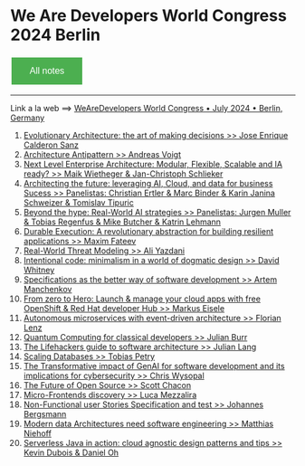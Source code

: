 # We Are Developers World Congress 2024 Berlin

<style>
  .back-button {
    background-color: #4CAF50; /* Green */
    border: none;
    color: white;
    padding: 15px 32px;
    text-align: center;
    text-decoration: none;
    display: inline-block;
    font-size: 16px;
    margin: 4px 2px;
    cursor: pointer;
  }
</style>

<button class="back-button" onclick="window.location.href='https://matiaspakua.github.io/tech.notes.io'">All notes</button>

---


Link a la web ==> [WeAreDevelopers World Congress • July 2024 • Berlin, Germany](https://www.wearedevelopers.com/world-congress/)

1. [Evolutionary Architecture: the art of making decisions  >> Jose Enrique Calderon Sanz](/charla_01.md)
2. [Architecture Antipattern >> Andreas Voigt](/charla_02.md)
3. [Next Level Enterprise Architecture: Modular, Flexible, Scalable and IA ready? >> Maik Wietheger & Jan-Christoph Schlieker](/charla_03.md)
4. [Architecting the future: leveraging AI, Cloud, and data for business Sucess >> Panelistas: Christian Ertler & Marc Binder & Karin Janina Schweizer & Tomislav Tipuric](/charla_04.md)
5. [Beyond the hype: Real-World AI strategies >> Panelistas: Jurgen Muller & Tobias Regenfus & Mike Butcher & Katrin Lehmann](/charla_05.md)
6. [Durable Execution: A revolutionary abstraction for building resilient applications >> Maxim Fateev](/charla_06.md)
7. [Real-World Threat Modeling >> Ali Yazdani](/charla_07.md)
8. [Intentional code: minimalism in a world of dogmatic design >> David Whitney](/charla_08.md)
9. [Specifications as the better way of software development >> Artem Manchenkov](/charla_09.md)
10. [From zero to Hero: Launch & manage your cloud apps with free OpenShift & Red Hat developer Hub >> Markus Eisele](/charla_10.md)
11. [Autonomous microservices with event-driven architecture >> Florian Lenz](/charla_11.md)
12. [Quantum Computing for classical developers >> Julian Burr](/charla_12.md)
13. [The Lifehackers guide to software architecture >> Julian Lang](/charla_13.md)
14. [Scaling Databases >> Tobias Petry](/charla_14.md)
15. [The Transformative impact of GenAI for software development and its implications for cybersecurity >> Chris Wysopal](/charla_15.md)
16. [The Future of Open Source >> Scott Chacon](/charla_16.md)
17. [Micro-Frontends discovery >> Luca Mezzalira](/charla_17.md)
18. [Non-Functional user Stories Specification and test >> Johannes Bergsmann](/charla_18.md)
19. [Modern data Architectures need software engineering >> Matthias Niehoff](/charla_19.md)
20. [Serverless Java in action: cloud agnostic design patterns and tips >> Kevin Dubois & Daniel Oh](/charla_20.md)